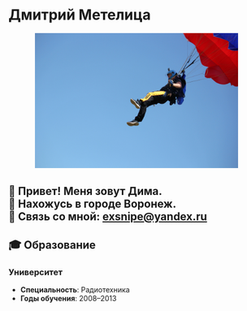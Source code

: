 # Дмитрий Метелица

<p align="center">
  <img src="/images/photo.jpg" alt="Мое фото" width="400"/>
</p>

:wave: Привет! Меня зовут Дима.  
📍 Нахожусь в городе Воронеж.  
📧 Связь со мной: [exsnipe@yandex.ru](mailto:exsnipe@eyandex.ru)
---

## 🎓 Образование

### Университет
- **Специальность**: Радиотехника  
- **Годы обучения**: 2008–2013
